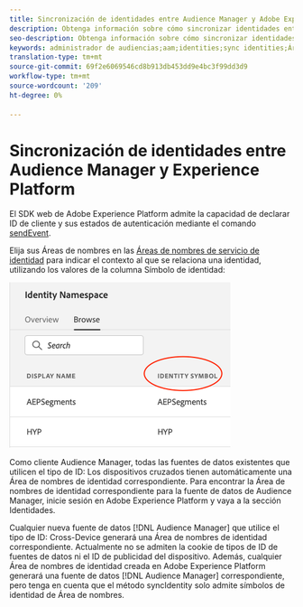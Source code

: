 ```yaml
---
title: Sincronización de identidades entre Audience Manager y Adobe Experience Platform mediante el SDK web de plataforma
description: Obtenga información sobre cómo sincronizar identidades entre Audience Manager y Adobe Experience Platform mediante el SDK web de plataforma
seo-description: Obtenga información sobre cómo sincronizar identidades con Adobe Audience Manager con el SDK web Experience Platform
keywords: administrador de audiencias;aam;identities;sync identities;Área de nombres;
translation-type: tm+mt
source-git-commit: 69f2e6069546cd8b913db453dd9e4bc3f99dd3d9
workflow-type: tm+mt
source-wordcount: '209'
ht-degree: 0%

---
```



# Sincronización de identidades entre Audience Manager y Experience Platform

El SDK web de Adobe Experience Platform admite la capacidad de declarar ID de cliente y sus estados de autenticación mediante el comando [sendEvent](./overview.md#syncing-identities).

Elija sus Áreas de nombres en las [Áreas de nombres de servicio de identidad](../../identity/../identity-service/namespaces.md) para indicar el contexto al que se relaciona una identidad, utilizando los valores de la columna Símbolo de identidad:

![Vista de la IU de Áreas de nombres](../../assets/edge_namespaceUI_identity-symbol.png)

Como cliente Audience Manager, todas las fuentes de datos existentes que utilicen el tipo de ID: Los dispositivos cruzados tienen automáticamente una Área de nombres de identidad correspondiente. Para encontrar la Área de nombres de identidad correspondiente para la fuente de datos de Audience Manager, inicie sesión en Adobe Experience Platform y vaya a la sección Identidades.

Cualquier nueva fuente de datos [!DNL Audience Manager] que utilice el tipo de ID: Cross-Device generará una Área de nombres de identidad correspondiente. Actualmente no se admiten la cookie de tipos de ID de fuentes de datos ni el ID de publicidad del dispositivo. Además, cualquier Área de nombres de identidad creada en Adobe Experience Platform generará una fuente de datos [!DNL Audience Manager] correspondiente, pero tenga en cuenta que el método syncIdentity solo admite símbolos de identidad de Área de nombres.
